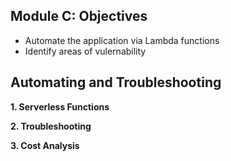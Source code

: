 ## Module C: Objectives

- Automate the application via Lambda functions
- Identify areas of vulernability

## Automating and Troubleshooting

**1. Serverless Functions**

**2. Troubleshooting**

**3. Cost Analysis**
